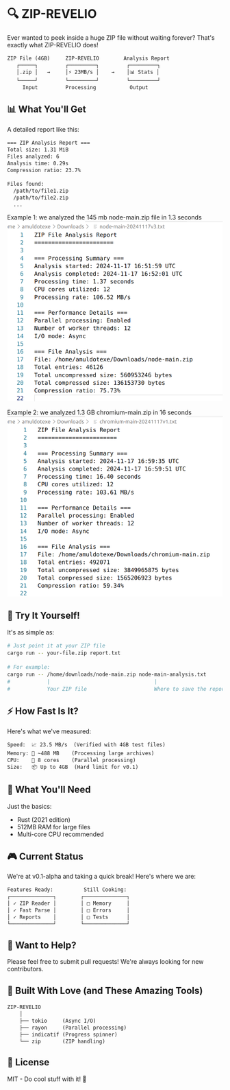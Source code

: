 # 🔍 ZIP-REVELIO

Ever wanted to peek inside a huge ZIP file without waiting forever? That's exactly what ZIP-REVELIO does!

```ascii
ZIP File (4GB)     ZIP-REVELIO        Analysis Report
   ┌─────┐         ┌─────────┐         ┌─────────┐
   │.zip │   →     │⚡ 23MB/s │    →    │📊 Stats │
   └─────┘         └─────────┘         └─────────┘
     Input         Processing           Output
```
## 📊 What You'll Get

A detailed report like this:
```
=== ZIP Analysis Report ===
Total size: 1.31 MiB
Files analyzed: 6
Analysis time: 0.29s
Compression ratio: 23.7%

Files found:
  /path/to/file1.zip
  /path/to/file2.zip
  ...
```
Example 1: we analyzed the 145 mb node-main.zip file in 1.3 seconds 
![Node.js ZIP Analysis](txt_ref_files/images/node-main-analysis.png)

Example 2: we analyzed 1.3 GB chromium-main.zip in 16 seconds
![Chromium ZIP Analysis](txt_ref_files/images/chromium-main-analysis.png)

## 🚀 Try It Yourself!

It's as simple as:
```bash
# Just point it at your ZIP file
cargo run -- your-file.zip report.txt

# For example:
cargo run -- /home/downloads/node-main.zip node-main-analysis.txt
#            |                                  |
#            Your ZIP file                      Where to save the report
```


## ⚡ How Fast Is It?

Here's what we've measured:
```
Speed:  📈 23.5 MB/s  (Verified with 4GB test files)
Memory: 💾 ~488 MB    (Processing large archives)
CPU:    💪 8 cores    (Parallel processing)
Size:   📦 Up to 4GB  (Hard limit for v0.1)
```

## 🔧 What You'll Need

Just the basics:
- Rust (2021 edition)
- 512MB RAM for large files
- Multi-core CPU recommended

## 🎮 Current Status

We're at v0.1-alpha and taking a quick break! Here's where we are:

```ascii
Features Ready:          Still Cooking:
┌──────────────┐        ┌──────────────┐
│ ✓ ZIP Reader │        │ □ Memory     │
│ ✓ Fast Parse │        │ □ Errors     │
│ ✓ Reports    │        │ □ Tests      │
└──────────────┘        └──────────────┘
```

## 🤝 Want to Help?

Please feel free to submit pull requests! We're always looking for new contributors.

## 🙏 Built With Love (and These Amazing Tools)

```ascii
ZIP-REVELIO
    │
    ├── tokio     (Async I/O)
    ├── rayon     (Parallel processing)
    ├── indicatif (Progress spinner)
    └── zip       (ZIP handling)
```

## 📝 License

MIT - Do cool stuff with it! 🚀
